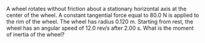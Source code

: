A wheel rotates without friction about a stationary horizontal axis at the center of the wheel. A constant tangential force equal to
80.0 N is applied to the rim of the wheel. The wheel has radius 0.120 m.
Starting from rest, the wheel has an angular speed of 12.0 rev/s after
2.00 s. What is the moment of inertia of the wheel?